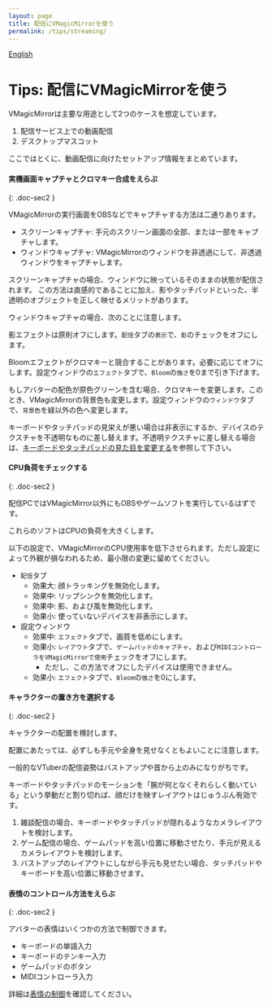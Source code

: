 ```yaml
---
layout: page
title: 配信にVMagicMirrorを使う
permalink: /tips/streaming/
---
```


[English](../en/tips/streaming)

# Tips: 配信にVMagicMirrorを使う

VMagicMirrorは主要な用途として2つのケースを想定しています。

1. 配信サービス上での動画配信
2. デスクトップマスコット

ここではとくに、動画配信に向けたセットアップ情報をまとめています。

#### 実機画面キャプチャとクロマキー合成をえらぶ
{: .doc-sec2 }

VMagicMirrorの実行画面をOBSなどでキャプチャする方法は二通りあります。

* スクリーンキャプチャ: 手元のスクリーン画面の全部、または一部をキャプチャします。
* ウィンドウキャプチャ: VMagicMirrorのウィンドウを非透過にして、非透過ウィンドウをキャプチャします。

スクリーンキャプチャの場合、ウィンドウに映っているそのままの状態が配信されます。
この方法は直感的であることに加え、影やタッチパッドといった、半透明のオブジェクトを正しく映せるメリットがあります。

ウィンドウキャプチャの場合、次のことに注意します。

影エフェクトは原則オフにします。`配信`タブの`表示`で、`影`のチェックをオフにします。

Bloomエフェクトがクロマキーと競合することがあります。必要に応じてオフにします。設定ウィンドウの`エフェクト`タブで、`Bloom`の`強さ`を0まで引き下げます。

もしアバターの配色が原色グリーンを含む場合、クロマキーを変更します。このとき、VMagicMirrorの背景色も変更します。設定ウィンドウの`ウィンドウ`タブで、`背景色`を緑以外の色へ変更します。

キーボードやタッチパッドの見栄えが悪い場合は非表示にするか、デバイスのテクスチャを不透明なものに差し替えます。不透明テクスチャに差し替える場合は、[キーボードやタッチパッドの見た目を変更する](./change_textures)を参照して下さい。

#### CPU負荷をチェックする
{: .doc-sec2 }

配信PCではVMagicMirror以外にもOBSやゲームソフトを実行しているはずです。

これらのソフトはCPUの負荷を大きくします。

以下の設定で、VMagicMirrorのCPU使用率を低下させられます。ただし設定によって外観が損なわれるため、最小限の変更に留めてください。

* `配信`タブ
    * 効果大: 顔トラッキングを無効化します。
    * 効果中: リップシンクを無効化します。
    * 効果中: 影、および風を無効化します。
    * 効果小: 使っていないデバイスを非表示にします。
* 設定ウィンドウ
    * 効果中: `エフェクト`タブで、画質を低めにします。
    * 効果小: `レイアウト`タブで、`ゲームパッドのキャプチャ`、および`MIDIコントローラをVMagicMirrorで使用`チェックをオフにします。
        - ただし、この方法でオフにしたデバイスは使用できません。
    * 効果小: `エフェクト`タブで、`Bloom`の`強さ`を0にします。


#### キャラクターの置き方を選択する
{: .doc-sec2 }

キャラクターの配置を検討します。

配置にあたっては、必ずしも手元や全身を見せなくともよいことに注意します。

一般的なVTuberの配信姿勢はバストアップや首から上のみになりがちです。

キーボードやタッチパッドのモーションを「腕が何となくそれらしく動いている」という挙動だと割り切れば、顔だけを映すレイアウトはじゅうぶん有効です。

1. 雑談配信の場合、キーボードやタッチパッドが隠れるようなカメラレイアウトを検討します。
2. ゲーム配信の場合、ゲームパッドを高い位置に移動させたり、手元が見えるカメラレイアウトを検討します。
3. バストアップのレイアウトにしながら手元も見せたい場合、タッチパッドやキーボードを高い位置に移動させます。


#### 表情のコントロール方法をえらぶ
{: .doc-sec2 }

アバターの表情はいくつかの方法で制御できます。

* キーボードの単語入力
* キーボードのテンキー入力
* ゲームパッドのボタン
* MIDIコントローラ入力

詳細は[表情の制御](../docs/expressions)を確認してください。


